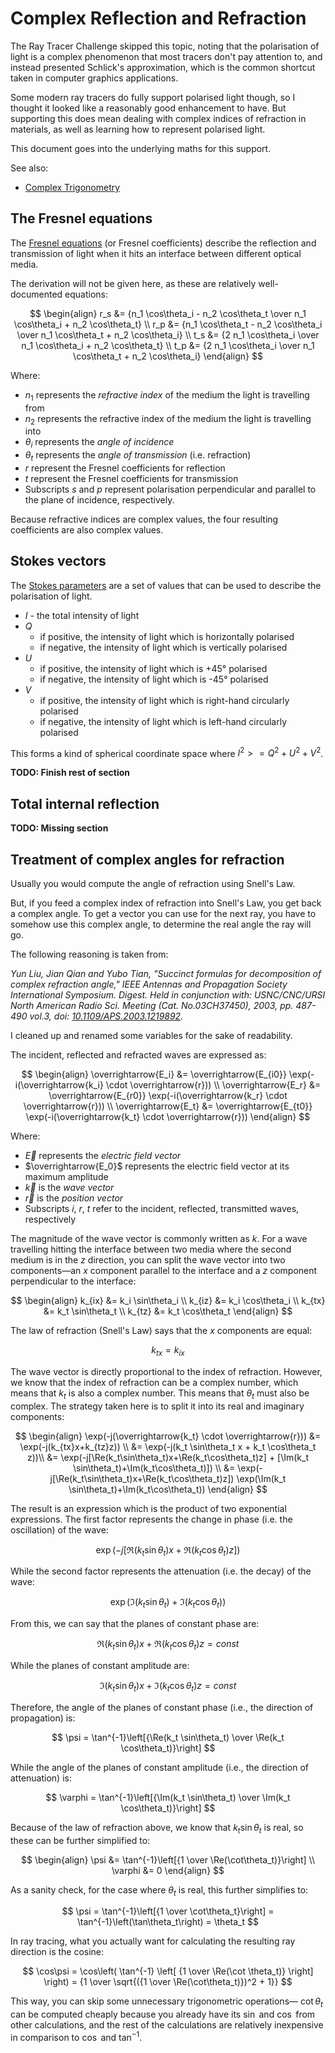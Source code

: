 # Complex Reflection and Refraction

The Ray Tracer Challenge skipped this topic, noting that the polarisation of light is a
complex phenomenon that most tracers don't pay attention to, and instead presented
Schlick's approximation, which is the common shortcut taken in computer graphics applications.

Some modern ray tracers do fully support polarised light though, so I thought it looked like
a reasonably good enhancement to have. But supporting this does mean dealing with complex indices
of refraction in materials, as well as learning how to represent polarised light.

This document goes into the underlying maths for this support.

See also:

* [Complex Trigonometry](ComplexTrigonometry.md)

## The Fresnel equations

The [Fresnel equations](https://en.wikipedia.org/wiki/Fresnel_equations) (or Fresnel coefficients)
describe the reflection and transmission of light
when it hits an interface between different optical media.

The derivation will not be given here, as these are relatively well-documented equations:

$$
\begin{align}
r_s &= {n_1 \cos\theta_i - n_2 \cos\theta_t \over n_1 \cos\theta_i + n_2 \cos\theta_t} \\
r_p &= {n_1 \cos\theta_t - n_2 \cos\theta_i \over n_1 \cos\theta_t + n_2 \cos\theta_i} \\
t_s &= {2 n_1 \cos\theta_i \over n_1 \cos\theta_i + n_2 \cos\theta_t} \\
t_p &= {2 n_1 \cos\theta_i \over n_1 \cos\theta_t + n_2 \cos\theta_i}
\end{align}
$$

Where:
* $n_1$ represents the _refractive index_ of the medium the light is travelling from
* $n_2$ represents the refractive index of the medium the light is travelling into
* $\theta_i$ represents the _angle of incidence_
* $\theta_t$ represents the _angle of transmission_ (i.e. refraction)
* $r$ represent the Fresnel coefficients for reflection
* $t$ represent the Fresnel coefficients for transmission
* Subscripts $s$ and $p$ represent polarisation perpendicular and parallel to the plane of incidence, respectively.

Because refractive indices are complex values, the four resulting coefficients are also complex values.

## Stokes vectors

The [Stokes parameters](https://en.wikipedia.org/wiki/Stokes_parameters)
are a set of values that can be used to describe the polarisation of light.

* $I$ - the total intensity of light
* $Q$
    * if positive, the intensity of light which is horizontally polarised
    * if negative, the intensity of light which is vertically polarised
* $U$
    * if positive, the intensity of light which is +45° polarised
    * if negative, the intensity of light which is -45° polarised
* $V$
    * if positive, the intensity of light which is right-hand circularly polarised
    * if negative, the intensity of light which is left-hand circularly polarised

This forms a kind of spherical coordinate space where $I^2 >= Q^2 + U^2 + V^2$.

**TODO: Finish rest of section**

## Total internal reflection

**TODO: Missing section**

## Treatment of complex angles for refraction

Usually you would compute the angle of refraction using Snell's Law.

But, if you feed a complex index of refraction into Snell's Law, you get back a complex angle.
To get a vector you can use for the next ray, you have to somehow use this complex angle,
to determine the real angle the ray will go.

The following reasoning is taken from:

_Yun Liu, Jian Qian and Yubo Tian,
"Succinct formulas for decomposition of complex refraction angle,"
IEEE Antennas and Propagation Society International Symposium. Digest.
Held in conjunction with: USNC/CNC/URSI North American Radio Sci. Meeting (Cat. No.03CH37450),
2003, pp. 487-490 vol.3, doi: [10.1109/APS.2003.1219892](https://doi.org/10.1109/APS.2003.1219892)._

I cleaned up and renamed some variables for the sake of readability.

The incident, reflected and refracted waves are expressed as:

$$
\begin{align}
\overrightarrow{E_i} &= \overrightarrow{E_{i0}} \exp(-i(\overrightarrow{k_i} \cdot \overrightarrow{r})) \\
\overrightarrow{E_r} &= \overrightarrow{E_{r0}} \exp(-i(\overrightarrow{k_r} \cdot \overrightarrow{r})) \\
\overrightarrow{E_t} &= \overrightarrow{E_{t0}} \exp(-i(\overrightarrow{k_t} \cdot \overrightarrow{r}))
\end{align}
$$

Where:
* $\overrightarrow{E}$ represents the _electric field vector_
* $\overrightarrow{E_0}$ represents the electric field vector at its maximum amplitude
* $\overrightarrow{k}$ is the _wave vector_
* $\overrightarrow{r}$ is the _position vector_
* Subscripts $i$, $r$, $t$ refer to the incident, reflected, transmitted waves, respectively

The magnitude of the wave vector is commonly written as $k$.
For a wave travelling hitting the interface between two media where the second medium is in the $z$ direction,
you can split the wave vector into two components—an $x$ component parallel to the interface
and a $z$ component perpendicular to the interface:

$$
\begin{align}
k_{ix} &= k_i \sin\theta_i \\
k_{iz} &= k_i \cos\theta_i \\
k_{tx} &= k_t \sin\theta_t \\
k_{tz} &= k_t \cos\theta_t
\end{align}
$$

The law of refraction (Snell's Law) says that the $x$ components are equal:

$$
k_{tx} = k_{ix}
$$

The wave vector is directly proportional to the index of refraction.
However, we know that the index of refraction can be a complex number,
which means that $k_t$ is also a complex number.
This means that $\theta_t$ must also be complex.
The strategy taken here is to split it into its real and imaginary components:

$$
\begin{align}
\exp(-j(\overrightarrow{k_t} \cdot \overrightarrow{r})) &= \exp(-j(k_{tx}x+k_{tz}z)) \\
&= \exp(-j(k_t \sin\theta_t x + k_t \cos\theta_t z))\\
&= \exp(-j[\Re(k_t\sin\theta_t)x+\Re(k_t\cos\theta_t)z] + [\Im(k_t \sin\theta_t)+\Im(k_t\cos\theta_t)]) \\
&= \exp(-j[\Re(k_t\sin\theta_t)x+\Re(k_t\cos\theta_t)z]) \exp(\Im(k_t \sin\theta_t)+\Im(k_t\cos\theta_t))
\end{align}
$$

The result is an expression which is the product of two exponential expressions.
The first factor represents the change in phase (i.e. the oscillation) of the wave:

$$
\exp(-j[\Re(k_t \sin\theta_t)x+\Re(k_t \cos\theta_t)z])
$$

While the second factor represents the attenuation (i.e. the decay) of the wave:

$$
\exp(\Im(k_t \sin\theta_t)+\Im(k_t \cos\theta_t))
$$

From this, we can say that the planes of constant phase are:

$$
\Re(k_t \sin\theta_t)x+\Re(k_t \cos\theta_t)z = const
$$

While the planes of constant amplitude are:

$$
\Im(k_t \sin\theta_t)x+\Im(k_t \cos\theta_t)z = const
$$

Therefore, the angle of the planes of constant phase (i.e., the direction of propagation) is:

$$
\psi = \tan^{-1}\left[{\Re(k_t \sin\theta_t) \over \Re(k_t \cos\theta_t)}\right]
$$

While the angle of the planes of constant amplitude (i.e., the direction of attenuation) is:

$$
\varphi = \tan^{-1}\left[{\Im(k_t \sin\theta_t) \over \Im(k_t \cos\theta_t)}\right]
$$

Because of the law of refraction above, we know that $k_t \sin\theta_t$ is real,
so these can be further simplified to:

$$
\begin{align}
\psi &= \tan^{-1}\left[{1 \over \Re(\cot\theta_t)}\right] \\
\varphi &= 0
\end{align}
$$

As a sanity check, for the case where $\theta_t$ is real, this further simplifies to:

$$
\psi = \tan^{-1}\left[{1 \over \cot\theta_t}\right]
= \tan^{-1}\left(\tan\theta_t\right) = \theta_t
$$

In ray tracing, what you actually want for calculating the resulting ray direction is the cosine:

$$
\cos\psi = \cos\left( \tan^{-1} \left[ {1 \over \Re(\cot \theta_t)} \right] \right)
= {1 \over \sqrt{({1 \over \Re(\cot\theta_t)})^2 + 1}}
$$

This way, you can skip some unnecessary trigonometric operations—
$\cot \theta_t$ can be computed cheaply because you already have its $\sin$ and $\cos$ from other calculations,
and the rest of the calculations are relatively inexpensive in comparison to $\cos$ and $\tan^{-1}$.
